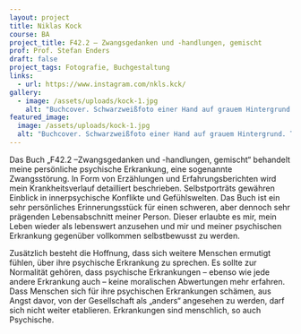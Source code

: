 ```yaml
---
layout: project
title: Niklas Kock
course: BA
project_title: F42.2 – Zwangsgedanken und -handlungen, gemischt
prof: Prof. Stefan Enders
draft: false
project_tags: Fotografie, Buchgestaltung
links:
  - url: https://www.instagram.com/nkls.kck/
gallery:
  - image: /assets/uploads/kock-1.jpg
    alt: "Buchcover. Schwarzweißfoto einer Hand auf grauem Hintergrund. Titel in weiß: F42.2 / Zwangsgedanken und -handlungen, gemischt / Kock, Niklas"
featured_image:
  image: /assets/uploads/kock-1.jpg
  alt: "Buchcover. Schwarzweißfoto einer Hand auf grauem Hintergrund. Titel in weiß: F42.2 / Zwangsgedanken und -handlungen, gemischt / Kock, Niklas"
---
```

Das  Buch  „F42.2 –Zwangsgedanken  und -handlungen,  gemischt“  behandelt  meine  persönliche  psychische Erkrankung,  eine  sogenannte  Zwangsstörung.  In  Form  von  Erzählungen  und Erfahrungsberichten  wird  mein Krankheitsverlauf  detailliert  beschrieben.  Selbstporträts  gewähren  Einblick  in  innerpsychische  Konflikte  und Gefühlswelten.  Das  Buch  ist  ein  sehr  persönliches  Erinnerungsstück  für  einen  schweren,  aber  dennoch  sehr prägenden Lebensabschnitt meiner Person. Dieser erlaubte es mir, mein Leben wieder als lebenswert anzusehen und mir und meiner psychischen Erkrankung gegenüber vollkommen selbstbewusst zu werden.

Zusätzlich besteht die Hoffnung, dass sich weitere Menschen ermutigt fühlen, über ihre psychische Erkrankung zu sprechen. Es sollte zur Normalität gehören, dass psychische Erkrankungen – ebenso wie jede andere Erkrankung auch – keine  moralischen  Abwertungen mehr  erfahren. Dass  Menschen  sich  für  ihre  psychischen  Erkrankungen schämen,  aus  Angst  davor,  von  der  Gesellschaft  als  „anders“  angesehen  zu  werden, darf  sich  nicht  weiter etablieren. Erkrankungen sind menschlich, so auch Psychische.